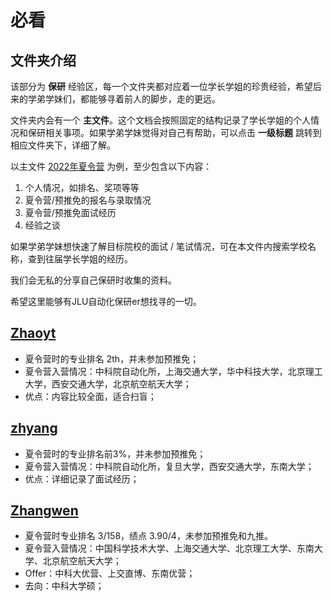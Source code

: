# 必看
## 文件夹介绍
该部分为 **保研** 经验区，每一个文件夹都对应着一位学长学姐的珍贵经验，希望后来的学弟学妹们，都能够寻着前人的脚步，走的更远。

文件夹内会有一个 **主文件**。这个文档会按照固定的结构记录了学长学姐的个人情况和保研相关事项。如果学弟学妹觉得对自己有帮助，可以点击 **一级标题** 跳转到相应文件夹下，详细了解。

以主文件 [2022年夏令营](./zhyang/2022年夏令营.md) 为例，至少包含以下内容：
1. 个人情况，如排名、奖项等等
2. 夏令营/预推免的报名与录取情况
3. 夏令营/预推免面试经历
4. 经验之谈

如果学弟学妹想快速了解目标院校的面试 / 笔试情况，可在本文件内搜索学校名称，查到往届学长学姐的经历。

我们会无私的分享自己保研时收集的资料。

希望这里能够有JLU自动化保研er想找寻的一切。

## [Zhaoyt](./Zhaoyt/)
- 夏令营时的专业排名 2th，并未参加预推免；
- 夏令营入营情况：中科院自动化所，上海交通大学，华中科技大学，北京理工大学，西安交通大学，北京航空航天大学；
- 优点：内容比较全面，适合扫盲；

## [zhyang](./zhyang/)
- 夏令营时的专业排名前3%，并未参加预推免；
- 夏令营入营情况：中科院自动化所，复旦大学，西安交通大学，东南大学；
- 优点：详细记录了面试经历；

## [Zhangwen](./Zhangwen/)
- 夏令营时专业排名 3/158，绩点 3.90/4，未参加预推免和九推。
- 夏令营入营情况：中国科学技术大学、上海交通大学、北京理工大学、东南大学、北京航空航天大学；
- Offer：中科大优营、上交直博、东南优营；
- 去向：中科大学硕；
